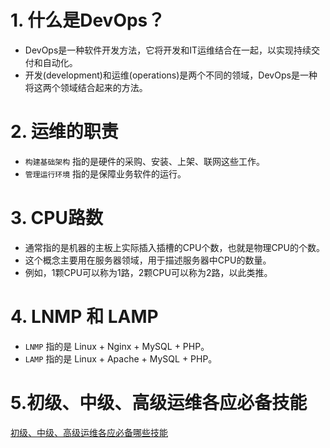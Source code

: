 # 1. 什么是DevOps？
* DevOps是一种软件开发方法，它将开发和IT运维结合在一起，以实现持续交付和自动化。
* 开发(development)和运维(operations)是两个不同的领域，DevOps是一种将这两个领域结合起来的方法。
# 2. 运维的职责
* ```构建基础架构``` 指的是硬件的采购、安装、上架、联网这些工作。
* ```管理运行环境``` 指的是保障业务软件的运行。

# 3. CPU路数
* 通常指的是机器的主板上实际插入插槽的CPU个数，也就是物理CPU的个数。
* 这个概念主要用在服务器领域，用于描述服务器中CPU的数量。
* 例如，1颗CPU可以称为1路，2颗CPU可以称为2路，以此类推。

# 4. LNMP 和 LAMP
* ```LNMP``` 指的是 Linux + Nginx + MySQL + PHP。
* ```LAMP``` 指的是 Linux + Apache + MySQL + PHP。

# 5.初级、中级、高级运维各应必备技能
[初级、中级、高级运维各应必备哪些技能](https://cloud.tencent.com/developer/article/1527449)